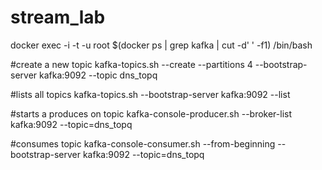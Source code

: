 # stream_lab




docker exec -i -t -u root $(docker ps | grep kafka | cut -d' ' -f1) /bin/bash


#create a new topic
kafka-topics.sh --create --partitions 4 --bootstrap-server kafka:9092 --topic dns_topq

#lists all topics
kafka-topics.sh --bootstrap-server kafka:9092 --list

#starts a produces on topic
kafka-console-producer.sh --broker-list kafka:9092 --topic=dns_topq

#consumes topic
kafka-console-consumer.sh --from-beginning --bootstrap-server kafka:9092 --topic=dns_topq
